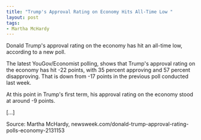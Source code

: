 ```yaml
---
title: "Trump's Approval Rating on Economy Hits All-Time Low "
layout: post
tags:
- Martha McHardy
---
```


Donald Trump's approval rating on the economy has hit an all-time low, according to a new poll.

The latest YouGov/Economist polling, shows that Trump's approval rating on the economy has hit -22 points, with 35 percent approving and 57 percent disapproving. That is down from -17 points in the previous poll conducted last week.

At this point in Trump's first term, his approval rating on the economy stood at around -9 points.

[...]

Source: Martha McHardy, newsweek.com/donald-trump-approval-rating-polls-economy-2131153
